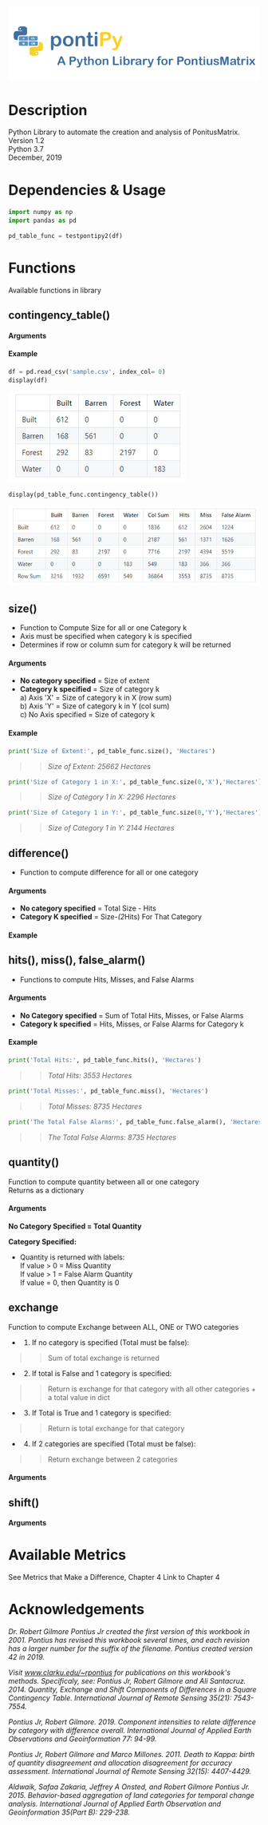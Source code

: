 ![image](images/logo.PNG "Logo")

# Description
Python Library to automate the creation and analysis of PonitusMatrix.  
Version 1.2  
Python 3.7  
December, 2019  

# Dependencies & Usage
```python
import numpy as np
import pandas as pd
```

```python
pd_table_func = testpontipy2(df)
```

# Functions
Available functions in library
## contingency_table()
#### Arguments
#### Example
```python
df = pd.read_csv('sample.csv', index_col= 0)
display(df)
```
![image](images/preCSV.PNG "Dataframe")


```python
display(pd_table_func.contingency_table())
```
![image](images/postCSV.PNG "Contingency Table")



## size() 
- Function to Compute Size for all or one Category k  
- Axis must be specified when category k is specified  
- Determines if row or column sum for category k will be returned  
#### Arguments
- **No category specified** = Size of extent  
- **Category k specified** = Size of category k  
a) Axis 'X' = Size of category k in X (row sum)  
b) Axis 'Y' = Size of category k in Y (col sum)  
c) No Axis specified = Size of category k  
#### Example
```python
print('Size of Extent:', pd_table_func.size(), 'Hectares') 
```
>> _Size of Extent: 25662 Hectares_  

```python
print('Size of Category 1 in X:', pd_table_func.size(0,'X'),'Hectares')  
```
>> _Size of Category 1 in X: 2296 Hectares_  

```python
print('Size of Category 1 in Y:', pd_table_func.size(0,'Y'),'Hectares')
```
>> _Size of Category 1 in Y: 2144 Hectares_  


## difference()  
- Function to compute difference for all or one category
#### Arguments
- **No category specified** = Total Size - Hits  
- **Category K specified** = Size-*(2*Hits) For That Category  
#### Example


## hits(), miss(), false_alarm()
- Functions to compute Hits, Misses, and False Alarms
#### Arguments
- **No Category specified** = Sum of Total Hits, Misses, or False Alarms  
- **Category k specified** = Hits, Misses, or False Alarms for Category k
#### Example
```python
print('Total Hits:', pd_table_func.hits(), 'Hectares')  
```
>> _Total Hits: 3553 Hectares_  

```python
print('Total Misses:', pd_table_func.miss(), 'Hectares')  
```
>> _Total Misses: 8735 Hectares_  

```python
print('The Total False Alarms:', pd_table_func.false_alarm(), 'Hectares')  
```
>> _The Total False Alarms: 8735 Hectares_  


## quantity()  
Function to compute quantity between all or one category  
Returns as a dictionary  

#### Arguments  
**No Category Specified = Total Quantity**   

**Category Specified:**  
- Quantity is returned with labels:  
If value > 0 = Miss Quantity  
If value > 1 = False Alarm Quantity  
If value = 0, then Quantity is 0  


## exchange    
Function to compute Exchange between ALL, ONE or TWO categories  
- 1. If no category is specified (Total must be false):  
>> Sum of total exchange is returned  
- 2. If total is False and 1 category is specified:  
>> Return is exchange for that category with all other categories + a total value in dict  
- 3. If Total is True and 1 category is specified:  
>> Return is total exchange for that category  
- 4. If 2 categories are specified (Total must be false):  
>> Return exchange between 2 categories  
#### Arguments


## shift()
#### Arguments










# Available Metrics
See Metrics that Make a Difference, Chapter 4
Link to Chapter 4

# Acknowledgements

_Dr. Robert Gilmore Pontius Jr created the first version of this workbook in 2001. Pontius has revised this workbook several times, and each revision has a larger number for the suffix of the filename. Pontius created version 42 in 2019._  

_Visit www.clarku.edu/~rpontius for publications on this workbook's methods. Specificaly, see:
Pontius Jr, Robert Gilmore and Ali Santacruz. 2014. Quantity, Exchange and Shift Components of Differences in a Square Contingency Table. International Journal of Remote Sensing 35(21): 7543-7554._  

_Pontius Jr, Robert Gilmore. 2019. Component intensities to relate difference by category with difference overall. International Journal of Applied Earth Observations and Geoinformation 77: 94-99._  

_Pontius Jr, Robert Gilmore and Marco Millones. 2011. Death to Kappa: birth of quantity disagreement and allocation disagreement for accuracy assessment. International Journal of Remote Sensing 32(15): 4407-4429._  

_Aldwaik, Safaa Zakaria, Jeffrey A Onsted, and Robert Gilmore Pontius Jr. 2015. Behavior-based aggregation of land categories for temporal change analysis. International Journal of Applied Earth Observation and Geoinformation 35(Part B): 229-238._
